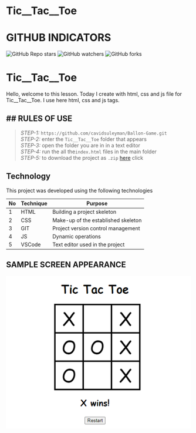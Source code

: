 # Tic__Tac__Toe
 
# GITHUB INDICATORS

![GitHub Repo stars](https://img.shields.io/github/stars/IlkinLion/Tic__Tac__Toe?style=for-the-badge)
![GitHub watchers](https://img.shields.io/github/watchers/IlkinLion/Tic__Tac__Toe?style=for-the-badge)
![GitHub forks](https://img.shields.io/github/forks/IlkinLion/Tic__Tac__Toe?style=for-the-badge)

  # Tic__Tac__Toe

Hello, welcome to this lesson. Today I create with html, css and js file for Tic__Tac__Toe. I use here html, css and js tags. 
## ## RULES OF USE

> *STEP-1:* `https://github.com/cavidsuleyman/Ballon-Game.git` <br/>
> *STEP-2:*  enter the `Tic__Tac__Toe` folder that appears <br/>
> *STEP-3:*  open the folder you are in in a text editor <br/>
> *STEP-4:*  run the  all the`index.html` files in the main folder <br/>
> *STEP-5:*  to download the project as `.zip`  [here](https://github.com/cavidsuleyman/Ballon-Game/archive/refs/heads/master.zip) click <br/>


## Technology

This project was developed using the following technologies

| No | Technique | Purpose |
| - | ---------- | --------------------- |
| 1 | HTML | Building a project skeleton |
| 2 | CSS |  Make-up of the established skeleton |
| 3 | GIT |  Project version control management |
| 4 | JS | Dynamic operations |
| 5 | VSCode | Text editor used in the project |


## SAMPLE SCREEN APPEARANCE

![There was a screenshot here](./screen3.PNG)
